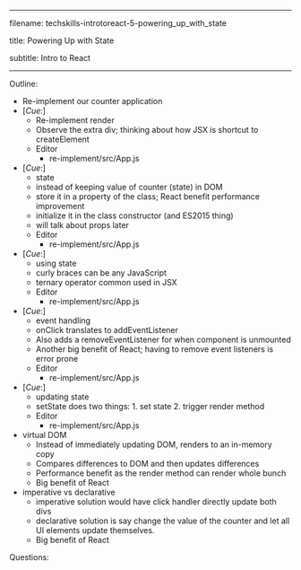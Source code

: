 -----------------------------------------------

filename: techskills-introtoreact-5-powering_up_with_state

title: Powering Up with State

subtitle: Intro to React

-----------------------------------------------

Outline:

  - Re-implement our counter application
  - [_Cue_:]
      - Re-implement render
      - Observe the extra div; thinking about how JSX is shortcut to createElement
      - Editor
        - re-implement/src/App.js
  - [_Cue_:]
    - state
    - instead of keeping value of counter (state) in DOM
    - store it in a property of the class; React benefit performance improvement
    - initialize it in the class constructor (and ES2015 thing)
    - will talk about props later
    - Editor
      - re-implement/src/App.js      
  - [_Cue_:]
    - using state
    - curly braces can be any JavaScript
    - ternary operator common used in JSX
    - Editor
      - re-implement/src/App.js      
  - [_Cue_:]
    - event handling
    - onClick translates to addEventListener
    - Also adds a removeEventListener for when component is unmounted
    - Another big benefit of React; having to remove event listeners is error prone
    - Editor
      - re-implement/src/App.js     
  - [_Cue_:]
    - updating state
    - setState does two things: 1. set state 2. trigger render method
    - Editor
      - re-implement/src/App.js     
  - virtual DOM
    - Instead of immediately updating DOM, renders to an in-memory copy
    - Compares differences to DOM and then updates differences
    - Performance benefit as the render method can render whole bunch
    - Big benefit of React
  - imperative vs declarative
    - imperative solution would have click handler directly update both divs
    - declarative solution is say change the value of the counter and let all UI elements update themselves.
    - Big benefit of React

Questions:
